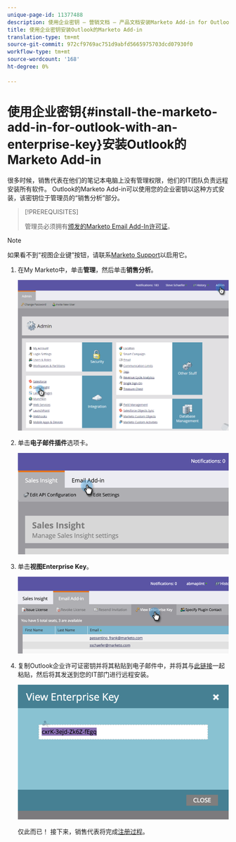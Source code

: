 ```yaml
---
unique-page-id: 11377488
description: 使用企业密钥 — 营销文档 — 产品文档安装Marketo Add-in for Outlook
title: 使用企业密钥安装Outlook的Marketo Add-in
translation-type: tm+mt
source-git-commit: 972cf9769ac751d9abfd5665975703dcd07930f0
workflow-type: tm+mt
source-wordcount: '168'
ht-degree: 0%

---
```



# 使用企业密钥{#install-the-marketo-add-in-for-outlook-with-an-enterprise-key}安装Outlook的Marketo Add-in

很多时候，销售代表在他们的笔记本电脑上没有管理权限，他们的IT团队负责远程安装所有软件。 Outlook的Marketo Add-in可以使用您的企业密钥以这种方式安装，该密钥位于管理员的“销售分析”部分。

>[!PREREQUISITES]
>
>管理员必须拥有[颁发的Marketo Email Add-In许可证](/help/marketo/product-docs/marketo-sales-insight/msi-outlook-plugin/issue-a-marketo-email-add-in-license.md)。

>[!NOTE]
>
>如果看不到“视图企业键”按钮，请联系[Marketo Support](https://nation.marketo.com/t5/Support/ct-p/Support)以启用它。

1. 在My Marketo中，单击&#x200B;**管理**，然后单击&#x200B;**销售分析**。

   ![](assets/image2016-7-25-14-3a22-3a12.png)

1. 单击&#x200B;**电子邮件插件**&#x200B;选项卡。

   ![](assets/image2016-7-25-14-3a23-3a57.png)

1. 单击&#x200B;**视图Enterprise Key**。

   ![](assets/image2016-7-25-14-3a35-3a38.png)

1. 复制Outlook企业许可证密钥并将其粘贴到电子邮件中，并将其与[此链接](/help/marketo/product-docs/marketo-sales-insight/msi-outlook-plugin/marketo-outlook-plugin-installation-by-it.md)一起粘贴，然后将其发送到您的IT部门进行远程安装。

   ![](assets/image2016-7-25-14-3a39-3a9.png)

   仅此而已！ 接下来，销售代表将完成[注册过程](/help/marketo/product-docs/marketo-sales-insight/msi-outlook-plugin/authorize-the-marketo-outlook-plugin.md)。
